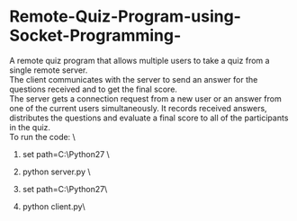 # Remote-Quiz-Program-using-Socket-Programming-
A remote quiz program that allows multiple users to take a quiz from a single remote server. \
The client communicates with the server to send an answer for the questions received and to get the final score. \
The server gets a connection request from a new user or an answer from one of the current users simultaneously. 
It records received answers,
distributes the questions and evaluate a final score to all of the participants in the quiz.\
To run the code:   \
1. set path=C:\Python27    \
2. python server.py    \


3. set path=C:\Python27\
4. python client.py\

